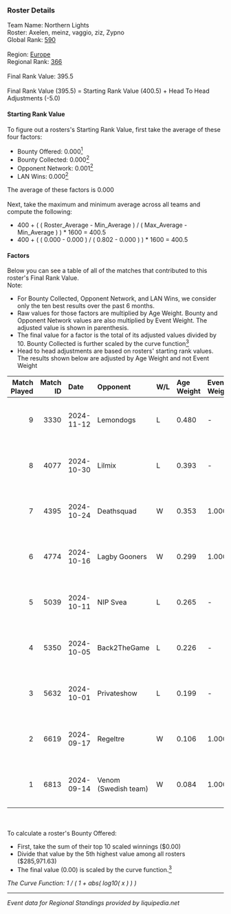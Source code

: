 ### Roster Details<br />
Team Name: Northern Lights<br />
Roster: Axelen, meinz, vaggio, ziz, Zypno<br />
Global Rank: [590](../../standings_global_2025_02_28.md)<br />
<br />
Region: [Europe]( ../../standings_europe_2025_02_28.md)<br />
Regional Rank: [366]( ../../standings_europe_2025_02_28.md)<br />
<br />
Final Rank Value:  395.5<br />
<br />
Final Rank Value (395.5) = Starting Rank Value (400.5) + Head To Head Adjustments (-5.0)<br />

#### Starting Rank Value<br />
To figure out a rosters's Starting Rank Value, first take the average of these four factors:<br />
- Bounty Offered: 0.000[<sup>1</sup>](#table2)
- Bounty Collected: 0.000[<sup>2</sup>](#table1)
- Opponent Network: 0.001[<sup>2</sup>](#table1)
- LAN Wins: 0.000[<sup>2</sup>](#table1)

The average of these factors is 0.000<br />
<br />
Next, take the maximum and minimum average across all teams and compute the following:<br />
- 400 + ( ( Roster_Average - Min_Average ) / ( Max_Average - Min_Average ) ) * 1600 = 400.5
- 400 + ( ( 0.000 - 0.000 ) / ( 0.802 - 0.000 ) ) * 1600 = 400.5


#### Factors<br />
Below you can see a table of all of the matches that contributed to this roster's Final Rank Value.<br />
Note:<br />

- For Bounty Collected, Opponent Network, and LAN Wins, we consider only the ten best results over the past 6 months.
- Raw values for those factors are multiplied by Age Weight. Bounty and Opponent Network values are also multiplied by Event Weight. The adjusted value is shown in parenthesis.
- The final value for a factor is the total of its adjusted values divided by 10. Bounty Collected is further scaled by the curve function[<sup>3</sup>](#curveFunction)
- Head to head adjustments are based on rosters' starting rank values. The results shown below are adjusted by Age Weight and not Event Weight
<span id="table1"></span><br />


| Match Played | Match ID | Date       | Opponent             | W/L | Age Weight | Event Weight | Bounty Collected | Opponent Network | LAN Wins  | H2H Adj. | Roster                            |
| -: | -: | :- | :- | :- | :- | :- | :- | :- | :- | -: | :- |
|            9 |     3330 | 2024-11-12 | Lemondogs            | L   | 0.480      | -            | -                | -                | -         |    -7.41 | Axelen, meinz, vaggio, ziz, Zypno |
|            8 |     4077 | 2024-10-30 | Lilmix               | L   | 0.393      | -            | -                | -                | -         |    -4.21 | Axelen, meinz, vaggio, ziz, Zypno |
|            7 |     4395 | 2024-10-24 | Deathsquad           | W   | 0.353      | 1.000        | 0.000 (0.000)    | 0.013 (0.005)    | 0 (0.000) |     5.51 | Axelen, meinz, vaggio, ziz, Zypno |
|            6 |     4774 | 2024-10-16 | Lagby Gooners        | W   | 0.299      | 1.000        | 0.000 (0.000)    | 0.000 (0.000)    | 0 (0.000) |     4.68 | Axelen, meinz, vaggio, ziz, Zypno |
|            5 |     5039 | 2024-10-11 | NIP Svea             | L   | 0.265      | -            | -                | -                | -         |    -4.17 | Axelen, meinz, vaggio, ziz, Zypno |
|            4 |     5350 | 2024-10-05 | Back2TheGame         | L   | 0.226      | -            | -                | -                | -         |    -0.78 | Axelen, H0TI, meinz, vaggio, ziz  |
|            3 |     5632 | 2024-10-01 | Privateshow          | L   | 0.199      | -            | -                | -                | -         |    -2.11 | Axelen, meinz, vaggio, ziz, Zypno |
|            2 |     6619 | 2024-09-17 | Regeltre             | W   | 0.106      | 1.000        | 0.000 (0.000)    | 0.003 (0.000)    | 0 (0.000) |     1.66 | Axelen, meinz, vaggio, ziz, Zypno |
|            1 |     6813 | 2024-09-14 | Venom (Swedish team) | W   | 0.084      | 1.000        | 0.000 (0.000)    | 0.068 (0.006)    | 0 (0.000) |     1.77 | Axelen, meinz, vaggio, ziz, Zypno |

<br />
<span id="table2"></span><br />
To calculate a roster's Bounty Offered:<br />

- First, take the sum of their top 10 scaled winnings ($0.00)
- Divide that value by the 5th highest value among all rosters ($285,971.63)
- The final value (0.00) is scaled by the curve function.[<sup>3</sup>](#curveFunction)

<span id="curveFunction"></span>_The Curve Function: 1 / ( 1 + abs( log10( x ) ) )_<br />

---
_Event data for Regional Standings provided by liquipedia.net_<br />
